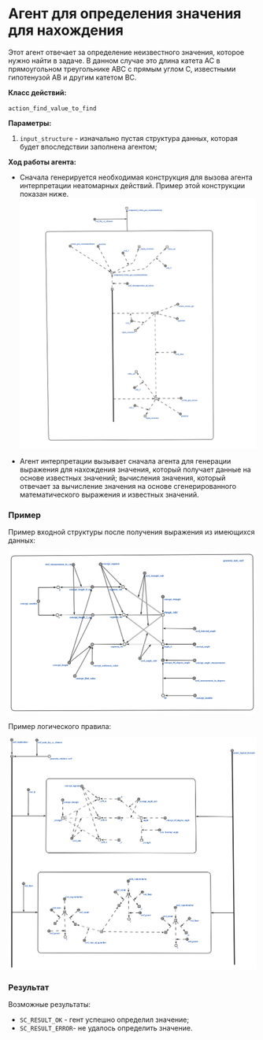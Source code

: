 # Агент для определения значения для нахождения
Этот агент отвечает за определение неизвестного значения, которое нужно найти в задаче. В данном случае это длина катета AC в прямоугольном треугольнике ABC с прямым углом C, известными гипотенузой AB и другим катетом BC.

**Класс действий:**

`action_find_value_to_find`

**Параметры:**
1. `input_structure` - изначально пустая структура данных, которая будет впоследствии заполнена агентом;

**Ход работы агента:**
* Сначала генерируется необходимая конструкция для вызова агента интерпретации неатомарных действий. Пример этой конструкции показан ниже.
![МОИС](imgs/2.png)

* Агент интерпретации вызывает сначала агента для генерации выражения для нахождения значения, который получает данные на основе известных значений;
вычисления значения, который отвечает за вычисление значения на основе сгенерированного математического выражения и известных значений.

### Пример

Пример входной структуры после получения выражения из имеющихся данных:

![МОИС](imgs/1.png)

Пример логического правила:

![МОИС](imgs/3.png)

### Результат

Возможные результаты:

* `SC_RESULT_OK` - гент успешно определил значение;
* `SC_RESULT_ERROR`- не удалось определить значение.
